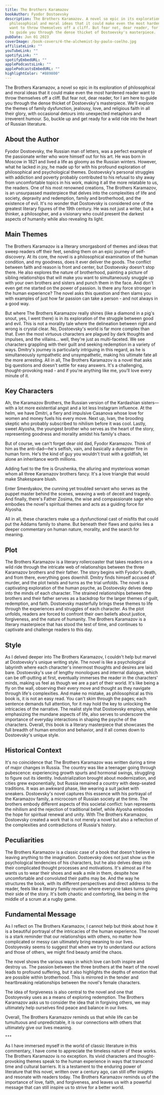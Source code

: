 ```yaml
---
title: The Brothers Karamazov
bookAuthor: Fyodor Dostoevsky
description: The Brothers Karamazov. A novel so epic in its exploration of
  philosophical and moral ideas that it could make even the most hardened reader
  want to throw themselves off a cliff. But fear not, dear reader, for I am here
  to guide you through the dense thicket of Dostoevsky's masterpiece.
pubDate: Jun 01 2023
coverImage: /book-covers/4-the-alchemist-by-paulo-coelho.jpg
affiliateLink: ""
youTubeLink: ""
spotifyLink: ""
spotifyEmbedURL: ""
applePodcastsLink: ""
applePodcastsEmbedURL: ""
highlightColor: "#889800"
---
```


The Brothers Karamazov, a novel so epic in its exploration of philosophical and moral ideas that it could make even the most hardened reader want to throw themselves off a cliff. But fear not, dear reader, for I am here to guide you through the dense thicket of Dostoevsky's masterpiece. We'll explore the themes of family dysfunction, jealousy, love, and religious faith in all their glory, with occasional detours into unexpected metaphors and irreverent humour. So, buckle up and get ready for a wild ride into the heart of Russian literature.

## About the Author

Fyodor Dostoevsky, the Russian man of letters, was a perfect example of the passionate writer who wore himself out for his art. He was born in Moscow in 1821 and lived a life as gloomy as the Russian winters. However, what he lacked in joy, he made up for with his profound exploration of philosophical and psychological themes. Dostoevsky's personal struggles with addiction and poverty probably contributed to his refusal to shy away from uncomfortable topics in his work, making it all the more relatable to us, the readers. One of his most renowned creations, The Brothers Karamazov, is an unsurpassed masterpiece that delves into the complexities of life and society, depravity and redemption, family and brotherhood, and the existence of evil. It's no wonder that Dostoevsky is considered one of the greatest literary figures of the 19th century. He was not just a writer, but a thinker, a philosopher, and a visionary who could present the darkest aspects of humanity while also revealing its light.

## Main Themes

The Brothers Karamazov is a literary smorgasbord of themes and ideas that sweep readers off their feet, sending them on an epic journey of self-discovery. At its core, the novel is a philosophical examination of the human condition, and my goodness, does it ever deliver the goods. The conflict between faith and reason is front and center, but Dostoevsky doesn't stop there. He also explores the nature of brotherhood, painting a picture of sibling relationships that will make you want to simultaneously snuggle up with your own brothers and sisters and punch them in the face. And don't even get me started on the power of passion. Is there any force stronger in the human experience? The novel asks this question and then slams you with examples of just how far passion can take a person - and not always in a good way.

But where The Brothers Karamazov really shines (like a diamond in a pig's snout, yes, I went there) is in its exploration of the struggle between good and evil. This is not a morality tale where the delineation between right and wrong is crystal clear. No, Dostoevsky's world is far more complex than that. Even the most virtuous characters are plagued by dark thoughts and impulses, and the villains... well, they're just as multi-faceted. We see characters grappling with their guilt and seeking redemption in a variety of ways. Dmitry's journey is particularly intriguing in this regard, as he is simultaneously sympathetic and unsympathetic, making his ultimate fate all the more arresting. All in all, The Brothers Karamazov is a novel that asks big questions and doesn't settle for easy answers. It's a challenging, thought-provoking read - and if you're anything like me, you'll love every minute of it.

## Key Characters

Ah, the Karamazov Brothers, the Russian version of the Kardashian sisters—with a lot more existential angst and a lot less Instagram influence. At the helm, we have Dmitri, a fiery and impulsive Casanova whose love for women and money fuels his every move. Next up, Ivan, the brooding skeptic who probably subscribed to nihilism before it was cool. Lastly, sweet Alyosha, the youngest brother who serves as the heart of the story, representing goodness and morality amidst his family's chaos.

But of course, we can't forget dear old dad, Fyodor Karamazov. Think of him as the anti-dad—he's selfish, vain, and basically a dumpster fire in human form. He's the kind of guy you wouldn't trust with a goldfish, let alone an inheritance worth millions.

Adding fuel to the fire is Grushenka, the alluring and mysterious woman whom all three Karamazov brothers fancy. It's a love triangle that would make Shakespeare blush.

Enter Smerdyakov, the cunning yet troubled servant who serves as the puppet master behind the scenes, weaving a web of deceit and tragedy. And finally, there's Father Zosima, the wise and compassionate sage who embodies the novel's spiritual themes and acts as a guiding force for Alyosha.

All in all, these characters make up a dysfunctional cast of misfits that could put the Addams family to shame. But beneath their flaws and quirks lies a deeper commentary on human nature, morality, and the search for meaning.

## Plot

The Brothers Karamazov is a literary rollercoaster that takes readers on a wild ride through the intricate web of relationships between the three Karamazov brothers and their father. The story begins with Fyodor's death, and from there, everything goes downhill. Dmitry finds himself accused of murder, and the plot twists and turns as the trial unfolds. The novel is a captivating exploration of the human psyche, as Dostoevsky delves deep into the minds of each character. The strained relationships between the brothers and their father serves as a backdrop for the larger themes of guilt, redemption, and faith. Dostoevsky masterfully brings these themes to life through the experiences and struggles of each character. As the plot unfolds, readers are forced to confront their own beliefs about justice, forgiveness, and the nature of humanity. The Brothers Karamazov is a literary masterpiece that has stood the test of time, and continues to captivate and challenge readers to this day.

## Style

As I delved deeper into The Brothers Karamazov, I couldn't help but marvel at Dostoevsky's unique writing style. The novel is like a psychological labyrinth where each character's innermost thoughts and desires are laid bare. Dostoevsky's use of lengthy monologues and internal dialogue, which can be off-putting at first, eventually immerses the reader in the characters' minds, making us feel as though we are a part of their world. It's like being a fly on the wall, observing their every move and thought as they navigate through life's complexities. And make no mistake, as philosophical as this book is, it is not an easy read. You can't skim through the pages; each sentence demands full attention, for it may hold the key to unlocking the intricacies of the narrative. The realist style that Dostoevsky employs, while emphasizing the mundane aspects of life, also serves to underscore the importance of everyday interactions in shaping the psyche of the characters. Overall, this book is a literary masterpiece that showcases the full breadth of human emotion and behavior, and it all comes down to Dostoevsky's unique style.

## Historical Context

It's no coincidence that The Brothers Karamazov was written during a time of major changes in Russia. The country was like a teenager going through pubescence: experiencing growth spurts and hormonal swings, struggling to figure out its identity. Industrialization brought about modernization, and cities grew exponentially, but Russia remained a country with deep-seated traditions. It was an awkward phase, like wearing a suit jacket with sneakers. Dostoevsky's novel captures this essence with his portrayal of the Karamazov family, a microcosm of Russian society at the time. The brothers embody different aspects of this societal conflict: Ivan represents the nihilism and the rejection of traditional belief, while Alyosha embodies the hope for spiritual renewal and unity. With The Brothers Karamazov, Dostoevsky created a work that is not merely a novel but also a reflection of the complexities and contradictions of Russia's history.

## Peculiarities

The Brothers Karamazov is a classic case of a book that doesn't believe in leaving anything to the imagination. Dostoevsky does not just show us the psychological tendencies of his characters, but he also delves deep into their complicated thought processes and motivations. It's almost as if he wants us to wear their shoes and walk a mile in them, despite how uncomfortable and convoluted their paths may be. And the way he structures the book, with its different perspectives and direct address to the reader, feels like a literary family reunion where everyone takes turns giving their side of the story. It's both chaotic and comforting, like being in the middle of a scrum at a rugby game.

## Fundamental Message

As I reflect on The Brothers Karamazov, I cannot help but think about how it is a beautiful portrayal of the intricacies of the human experience. The novel is a stark reminder that our relationships with others, no matter how complicated or messy can ultimately bring meaning to our lives. Dostoyevsky seems to suggest that when we try to understand our actions and those of others, we might find beauty amid the chaos.

The novel shows the various ways in which love can both inspire and destroy us. The passion between the three brothers at the heart of the novel leads to profound suffering, but it also highlights the depths of emotion that are possible within brotherhood. This is mirrored in the tender and heartbreaking relationships between the novel's female characters.

The idea of forgiveness is also central to the novel and one that Dostoyevsky uses as a means of exploring redemption. The Brothers Karamazov asks us to consider the idea that in forgiving others, we may ultimately help ourselves find peace and balance in our lives.

Overall, The Brothers Karamazov reminds us that while life can be tumultuous and unpredictable, it is our connections with others that ultimately give our lives meaning.

`***`

As I have immersed myself in the world of classic literature in this commentary, I have come to appreciate the timeless nature of these works. The Brothers Karamazov is no exception. Its vivid characters and thought-provoking themes speak to the human experience in ways that transcend time and cultural barriers. It is a testament to the enduring power of literature that this novel, written over a century ago, can still offer insights and resonate with readers today. The Brothers Karamazov reminds us of the importance of love, faith, and forgiveness, and leaves us with a powerful message that can still inspire us to strive for a better world.